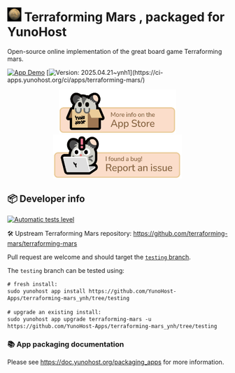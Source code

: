 <!--
N.B.: This README was automatically generated by <https://github.com/YunoHost/apps_tools/blob/main/readme_generator>
It shall NOT be edited by hand.
-->

<h1>
  <img src="https://raw.githubusercontent.com/YunoHost/apps/main/logos/terraforming-mars.png" width="32px" alt="Logo of Terraforming Mars ">
  Terraforming Mars , packaged for YunoHost
</h1>

Open-source online implementation of the great board game Terraforming mars.

[![App Demo](https://img.shields.io/badge/App_Demo-blue?style=for-the-badge)](https://terraforming-mars.herokuapp.com/)
[![Version: 2025.04.21~ynh1](https://img.shields.io/badge/Version-2025.04.21~ynh1-rgba(0,150,0,1)?style=for-the-badge)](https://ci-apps.yunohost.org/ci/apps/terraforming-mars/)

<div align="center">
<a href="https://apps.yunohost.org/app/terraforming-mars"><img height="100px" src="https://github.com/YunoHost/yunohost-artwork/raw/refs/heads/main/badges/neopossum-badges/badge_more_info_on_the_appstore.svg"/></a>
<a href="https://github.com/YunoHost-Apps/terraforming-mars_ynh/issues"><img height="100px" src="https://github.com/YunoHost/yunohost-artwork/raw/refs/heads/main/badges/neopossum-badges/badge_report_an_issue.svg"/></a>
</div>

## 📦 Developer info

[![Automatic tests level](https://apps.yunohost.org/badge/cilevel/terraforming-mars)](https://ci-apps.yunohost.org/ci/apps/terraforming-mars/)

🛠️ Upstream Terraforming Mars  repository: <https://github.com/terraforming-mars/terraforming-mars>

Pull request are welcome and should target the [`testing` branch](https://github.com/YunoHost-Apps/terraforming-mars_ynh/tree/testing).

The `testing` branch can be tested using:
```
# fresh install:
sudo yunohost app install https://github.com/YunoHost-Apps/terraforming-mars_ynh/tree/testing

# upgrade an existing install:
sudo yunohost app upgrade terraforming-mars -u https://github.com/YunoHost-Apps/terraforming-mars_ynh/tree/testing
```

### 📚 App packaging documentation

Please see <https://doc.yunohost.org/packaging_apps> for more information.